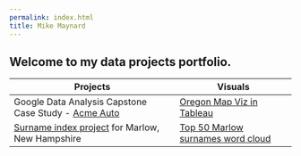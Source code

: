 ```yaml
---
permalink: index.html
title: Mike Maynard
---
```

## Welcome to my data projects portfolio.

| Projects   | Visuals   |
------------ | ------------ | 
| Google Data Analysis Capstone Case Study - [Acme Auto](capstone/) | [Oregon Map Viz in Tableau](capstone/visuals/buy.html) |
| [Surname index project](marlow/) for Marlow, New Hampshire |  [Top 50 Marlow surnames word cloud](marlow/cloud.html) |
